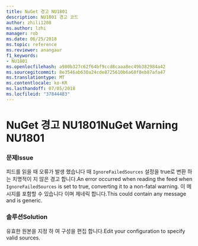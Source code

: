```yaml
---
title: NuGet 경고 NU1801
description: NU1801 경고 코드
author: zhili1208
ms.author: lzhi
manager: rob
ms.date: 06/25/2018
ms.topic: reference
ms.reviewer: anangaur
f1_keywords:
- NU1801
ms.openlocfilehash: a980b327c62f64bf9ccd8caaa8ec49b382984a42
ms.sourcegitcommit: 8e3546ab630a24cde8725610b6a68f8eb87afa47
ms.translationtype: MT
ms.contentlocale: ko-KR
ms.lasthandoff: 07/05/2018
ms.locfileid: "37844483"
---
```

# <a name="nuget-warning-nu1801"></a><span data-ttu-id="250a4-103">NuGet 경고 NU1801</span><span class="sxs-lookup"><span data-stu-id="250a4-103">NuGet Warning NU1801</span></span>

### <a name="issue"></a><span data-ttu-id="250a4-104">문제</span><span class="sxs-lookup"><span data-stu-id="250a4-104">Issue</span></span>
<span data-ttu-id="250a4-105">피드를 읽을 때 오류가 발생 했습니다 때 `IgnoreFailedSources` 설정을 true로 변환 하는 치명적이 지 않은 경고 합니다.</span><span class="sxs-lookup"><span data-stu-id="250a4-105">An error occurred when reading the feed when `IgnoreFailedSources` is set to true, converting it to a non-fatal warning.</span></span> <span data-ttu-id="250a4-106">이 메시지를 포함할 수 있습니다 이며 제네릭 합니다.</span><span class="sxs-lookup"><span data-stu-id="250a4-106">This could contain any message and is generic.</span></span>

### <a name="solution"></a><span data-ttu-id="250a4-107">솔루션</span><span class="sxs-lookup"><span data-stu-id="250a4-107">Solution</span></span>
<span data-ttu-id="250a4-108">유효한 원본을 지정 하 여 구성을 편집 합니다.</span><span class="sxs-lookup"><span data-stu-id="250a4-108">Edit your configuration to specify valid sources.</span></span>
